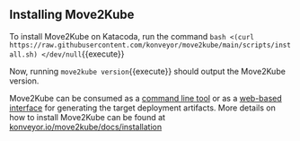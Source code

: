 ## Installing Move2Kube

To install Move2Kube on Katacoda, run the command
`bash <(curl https://raw.githubusercontent.com/konveyor/move2kube/main/scripts/install.sh) </dev/null`{{execute}}

Now, running `move2kube version`{{execute}} should output the Move2Kube version.

Move2Kube can be consumed as a [command line tool](https://konveyor.io/move2kube/getting-started/cli/) or as a [web-based interface](https://konveyor.io/move2kube/getting-started/web-interface/) for generating the target deployment artifacts. More details on how to install Move2Kube can be found at [konveyor.io/move2kube/docs/installation](https://konveyor.io/move2kube/docs/installation)

